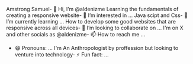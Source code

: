 Amstrong Samuel- 👋 Hi, I’m @aldenizme
Learning the fundamentals of creating a responsive website- 👀 I’m interested in ...
Java scipt and Css- 🌱 I’m currently learning ...
How to develop some good websites that are responsive across all devices- 💞️ I’m looking to collaborate on ...
I'm on X and other socials as @aldenizme- 📫 How to reach me ...
- 😄 Pronouns: ...
I'm An Anthropologist by proffession but looking to venture into technology- ⚡ Fun fact: ...

<!---
aldenizme/aldenizme is a ✨ special ✨ repository because its `README.md` (this file) appears on your GitHub profile.
You can click the Preview link to take a look at your changes.
--->
